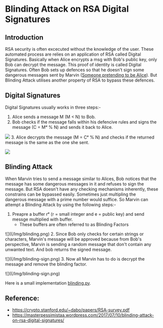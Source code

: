 # Blinding Attack on RSA Digital Signatures

## Introduction
RSA security is often excecuted without the knowledge of the user. These automated process are relies on an application of RSA called Digital Signatures. Basically when Alice encrypts a msg with Bob's public key, only Bob can decrypt the message. This proof of identity is called Digital Signatures. Often Bob sets up defences so that he doesn't sign some dangerous messages sent by Marvin ([Someone pretending to be Alice](https://en.wikipedia.org/wiki/Man-in-the-middle_attack)). But Blinding Attack utilises another property of RSA to bypass these defences.

## Digital Signatures
Digital Signatures usually works in three steps:-
1. Alice sends a message M (M < N) to Bob.
2. Bob checks if the message falls within his defencive rules and signs the message (C = M&#x1D48; % N) and sends it back to Alice.

![](/Img/enc.png)
3. Alice decrypts the message (M = C&#x1D49; % N) and checks if the returned message is the same as the one she sent.

![](/Img/dec.png)

## Blinding Attack
When Marvin tries to send a message similar to Alices, Bob notices that the message has some dangerous messages in it and refuses to sign the message. But RSA doesn't have any checking mechanisms inherently, these constrains can be bypassed easily. Sometimes just multipling the dangerous message with a prime number would suffice. So Marvin can attempt a Blinding Attack by using the following steps:-
1. Preapre a buffer r&#x1D49; (r = small integer and e = public key) and send messge multiplied with buffer.
    * These buffers are often referred to as Blinding Factors

![]((/Img/blinding.png)
2. Since Bob only checks for certain strings or characters, Marvin's message will be approved because from Bob's perspective, Marvin is sending a random message that don't contain any unwanted text. And bob returns the signed message.

![]((/Img/blinding-sign.png)
3. Now all Marvin has to do is decrypt the message and remove the blinding factor.

![]((/Img/blinding-sign.png)

Here is a small implementation [blinding.py](https://github.com/AlekhAvinash/Writeups/blob/master/RSA/blinding.py).
## Reference: 
- https://crypto.stanford.edu/~dabo/papers/RSA-survey.pdf
- https://masterpessimistaa.wordpress.com/2017/07/10/blinding-attack-on-rsa-digital-signatures/
